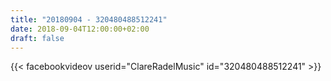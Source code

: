 ```yaml
---
title: "20180904 - 320480488512241"
date: 2018-09-04T12:00:00+02:00
draft: false
---
```


{{< facebookvideov userid="ClareRadelMusic" id="320480488512241" >}}